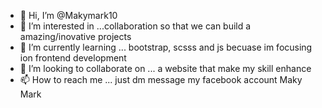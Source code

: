 - 👋 Hi, I’m @Makymark10
- 👀 I’m interested in ...collaboration so that we can build a amazing/inovative projects
- 🌱 I’m currently learning ... bootstrap, scsss and js becuase im focusing ion frontend development
- 💞️ I’m looking to collaborate on ... a website that make my skill enhance
- 📫 How to reach me ... just dm message my facebook account Maky Mark

<!---
Makymark10/Makymark10 is a ✨ special ✨ repository because its `README.md` (this file) appears on your GitHub profile.
You can click the Preview link to take a look at your changes.
--->
